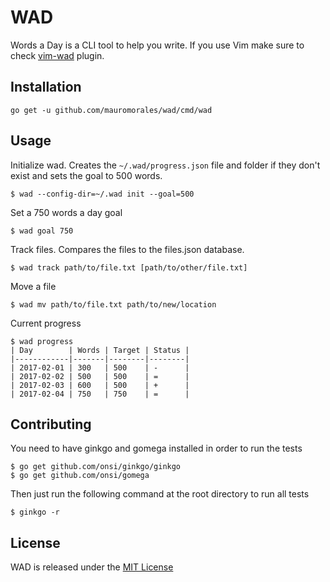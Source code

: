 # WAD

Words a Day is a CLI tool to help you write. If you use Vim make sure to check [vim-wad](https://github.com/mauromorales/vim-wad) plugin.

## Installation

```
go get -u github.com/mauromorales/wad/cmd/wad
```

## Usage

Initialize wad. Creates the `~/.wad/progress.json` file and folder if they don't exist and sets the goal to 500 words.

```
$ wad --config-dir=~/.wad init --goal=500
```

Set a 750 words a day goal

```
$ wad goal 750
```

Track files. Compares the files to the files.json database.

```
$ wad track path/to/file.txt [path/to/other/file.txt]
```

Move a file

```
$ wad mv path/to/file.txt path/to/new/location
```

Current progress

```
$ wad progress
| Day        | Words | Target | Status |
|------------|-------|--------|--------|
| 2017-02-01 | 300   | 500    | -      |
| 2017-02-02 | 500   | 500    | =      |
| 2017-02-03 | 600   | 500    | +      |
| 2017-02-04 | 750   | 750    | =      |
```

## Contributing

You need to have ginkgo and gomega installed in order to run the tests

```
$ go get github.com/onsi/ginkgo/ginkgo
$ go get github.com/onsi/gomega
```

Then just run the following command at the root directory to run all tests

```
$ ginkgo -r
```

## License

WAD is released under the [MIT License](./LICENSE)
